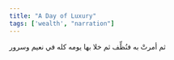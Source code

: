 ```yaml
---
title: "A Day of Luxury"
tags: ['wealth', "narration"]
---
```


 ثم أمرتْ به فنُظِّف ثم خلا بها يومه كله في نعيم وسرور

